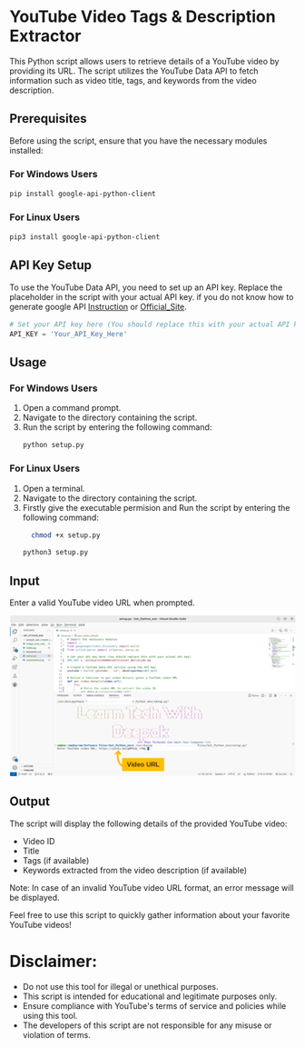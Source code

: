 # YouTube Video Tags & Description Extractor

This Python script allows users to retrieve details of a YouTube video by providing its URL. The script utilizes the YouTube Data API to fetch information such as video title, tags, and keywords from the video description.

## Prerequisites
Before using the script, ensure that you have the necessary modules installed:

### For Windows Users
```bash
pip install google-api-python-client
```

### For Linux Users
```bash
pip3 install google-api-python-client
```

## API Key Setup
To use the YouTube Data API, you need to set up an API key. Replace the placeholder in the script with your actual API key. if you do not know how to generate google API [Instruction](https://github.com/itsdk109/YouTube_Video_Tags_and_Description_Extractor/blob/main/google_api_create_instruction) or [Official_Site](https://cloud.google.com/api-gateway/docs/creating-api).

```python
# Set your API key here (You should replace this with your actual API key)
API_KEY = 'Your_API_Key_Here'
```

## Usage

### For Windows Users
1. Open a command prompt.
2. Navigate to the directory containing the script.
3. Run the script by entering the following command:
   ```bash
   python setup.py
   ```

### For Linux Users
1. Open a terminal.
2. Navigate to the directory containing the script.
3. Firstly give the executable permision and Run the script by entering the following command:
   ```bash
     chmod +x setup.py
   ```
   ```bash
   python3 setup.py
   ```

## Input
Enter a valid YouTube video URL when prompted.

![Project ScreenShot](https://github.com/itsdk109/yttagxtract/blob/main/yttagxtract.jpg)



## Output
The script will display the following details of the provided YouTube video:
- Video ID
- Title
- Tags (if available)
- Keywords extracted from the video description (if available)

Note: In case of an invalid YouTube video URL format, an error message will be displayed.

Feel free to use this script to quickly gather information about your favorite YouTube videos!

# Disclaimer: 
+ Do not use this tool for illegal or unethical purposes.
+ This script is intended for educational and legitimate purposes only.
+ Ensure compliance with YouTube's terms of service and policies while using this tool.
+ The developers of this script are not responsible for any misuse or violation of terms.
